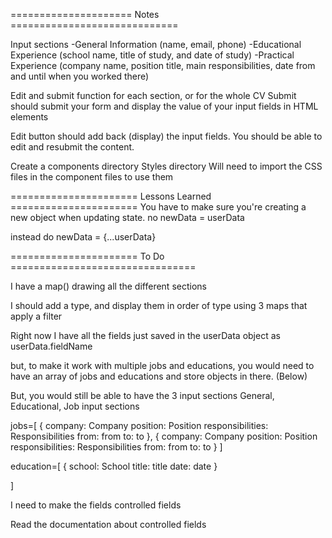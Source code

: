 ===================== Notes =============================

Input sections
-General Information (name, email, phone)
-Educational Experience (school name, title of study, and date of study)
-Practical Experience (company name, position title, main responsibilities, date from and until when you worked there)

Edit and submit function for each section, or for the whole CV
Submit should submit your form and display the value of your input fields in HTML elements

Edit button should add back (display) the input fields.
You should be able to edit and resubmit the content.

Create a components directory
Styles directory
Will need to import the CSS files in the component files to use them

====================== Lessons Learned ======================
You have to make sure you're creating a new object when
updating state. no newData = userData

instead do newData = {...userData}

====================== To Do ================================

I have a map() drawing all the different sections

I should add a type, and display them in order of type using
3 maps that apply a filter

Right now I have all the fields just saved in the userData
object as userData.fieldName

but, to make it work with multiple jobs and educations, you would
need to have an array of jobs and educations and store objects in
there. (Below)

But, you would still be able to have the 3 input sections
General, Educational, Job input sections

jobs=[
    {
        company: Company
        position: Position
        responsibilities: Responsibilities
        from: from
        to: to
    },
    {
        company: Company
        position: Position
        responsibilities: Responsibilities
        from: from
        to: to
    }
]

education=[
    {
        school: School
        title: title
        date: date
    }
    
]

I need to make the fields controlled fields

Read the documentation about controlled fields